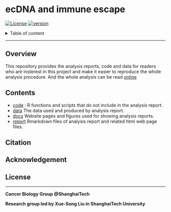 # ecDNA and immune escape

[![License](https://picgo-wutao.oss-cn-shanghai.aliyuncs.com/img/License-MIT-blue.svg)](https://opensource.org/licenses/Apache-2.0)
[![version](https://img.shields.io/badge/version-dev-green.svg)](https://shields.io/)



<details>
<summary>Table of content</summary>

## Table of content
   * [Overview](#Overview)
   * [Contents](#Contents)
   * [Citation](#Citation)
   * [Acknowledgement](#Acknowledgement)
   * [LICENSE](#License)

</details>

----

## Overview

This repository provides the analysis reports, code and data for readers who are insterest in this project and make it easier to reproduce the whole analysis procedure. And the whole analysis can be read [online](https://xsliulab.github.io/ecDNA_immune/)

## Contents

* [code](./code) : R functions and scripts that do not include in the analysis report.
* [data](./data) The data used and produced by analysis report.
* [docs](./docs) Website pages and figures used for showing analysis reports.
* [report](./report) Rmarkdown files of analysis report and related html web page files.

## Citation

## Acknowledgement

## License

***

**Cancer Biology Group @ShanghaiTech**

**Research group led by Xue-Song Liu in ShanghaiTech University**
